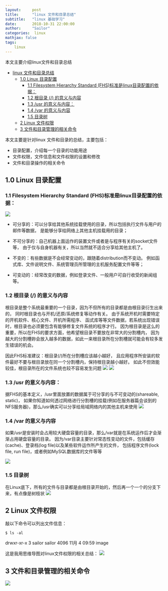 ```yaml
---
layout:     post
title:      "linux 文件和目录总结"
subtitle:   "linux 基础学习"
date:       2018-10-31 22:00:00
author:     "Sailor"
categories:  linux
mathjax: false
tags:
    linux
---
```


本文主要介绍linux文件和目录总结




<!-- TOC -->

- [linux 文件和目录总结](#linux-文件和目录总结)
    - [1.0 Linux 目录配置](#10-linux-目录配置)
        - [1.1 Filesystem Hierarchy Standard (FHS)标准是linux目录配置的依据：](#11-filesystem-hierarchy-standard-fhs标准是linux目录配置的依据)
        - [1.2 根目录 (/) 的意义与内容](#12-根目录--的意义与内容)
        - [1.3 /usr 的意义与内容：](#13-usr-的意义与内容)
        - [1.4 /var 的意义与内容](#14-var-的意义与内容)
        - [1.5 目录树](#15-目录树)
    - [2 Linux 文件权限](#2-linux-文件权限)
    - [3 文件和目录管理的相关命令](#3-文件和目录管理的相关命令)

<!-- /TOC -->

本文主要是针对linux 文件和目录的总结，主要包括：
- 目录配置，介绍每一个目录的功能用途
- 文件权限，文件信息和文件权限的设置和修改
- 文件和目录操作的相关命令

## 1.0 Linux 目录配置
### 1.1 Filesystem Hierarchy Standard (FHS)标准是linux目录配置的依据：
![](https://sailorlou.github.io/image/linux/linux-fhs-dir-definition.png)

- 可分享的：可以分享给其他系统挂载使用的目录，所以包括执行文件与用户的邮件等数据， 是能够分享给网络上其他主机挂载用的目录；

- 不可分享的：自己机器上面运作的装置文件或者是与程序有关的socket文件等， 由于仅与自身机器有关，所以当然就不适合分享给其他主机了。

- 不变的：有些数据是不会经常变动的，跟随着distribution而不变动。 例如函式库、文件说明文件、系统管理员所管理的主机服务配置文件等等；

- 可变动的：经常改变的数据，例如登录文件、一般用户可自行收受的新闻组等。
### 1.2 根目录 (/) 的意义与内容
根目录是整个系统最重要的一个目录，因为不但所有的目录都是由根目录衍生出来的， 同时根目录也与开机/还原/系统修复等动作有关。 由于系统开机时需要特定的开机软件、核心文件、开机所需程序、 函式库等等文件数据，若系统出现错误时，根目录也必须要包含有能够修复文件系统的程序才行。 因为根目录是这么的重要，所以在FHS的要求方面，他希望根目录不要放在非常大的分割槽内， 因为越大的分割槽妳会放入越多的数据，如此一来根目录所在分割槽就可能会有较多发生错误的机会。

因此FHS标准建议：根目录(/)所在分割槽应该越小越好， 且应用程序所安装的软件最好不要与根目录放在同一个分割槽内，保持根目录越小越好。 如此不但效能较佳，根目录所在的文件系统也较不容易发生问题
![](https://sailorlou.github.io/image/linux/linux-root-dir-def.png)
![](https://sailorlou.github.io/image/linux/linux-other-dir.png)
### 1.3 /usr 的意义与内容：
据FHS的基本定义，/usr里面放置的数据属于可分享的与不可变动的(shareable, static)， 如果你知道如何透过网络进行分割槽的挂载(例如在服务器篇会谈到的NFS服务器)，那么/usr确实可以分享给局域网络内的其他主机来使用
![](https://sailorlou.github.io/image/linux/linux-usr-dir-def.png)

### 1.4 /var 的意义与内容
如果/usr是安装时会占用较大硬盘容量的目录，那么/var就是在系统运作后才会渐渐占用硬盘容量的目录。 因为/var目录主要针对常态性变动的文件，包括缓存(cache)、登录档(log file)以及某些软件运作所产生的文件， 包括程序文件(lock file, run file)，或者例如MySQL数据库的文件等等

![](https://sailorlou.github.io/image/linux/linux-var-dir-def.png)
### 1.5 目录树
在Linux底下，所有的文件与目录都是由根目录开始的，然后再一个一个的分支下来，有点像是树枝状
![](https://sailorlou.github.io/image/linux/linux-dir-tree-def.png)
## 2 Linux 文件权限
敲以下命令可以列出文件信息：

`$ ls -al`

drwxr-xr-x  3 sailor sailor 4096 11月  4 09:59 image

这是我用思维导图对linux文件权限的相关总结：
![](https://sailorlou.github.io/image/linux/linux-file-permission.png)

## 3 文件和目录管理的相关命令
![](https://sailorlou.github.io/image/linux/linux-file-dir-commands.png)




